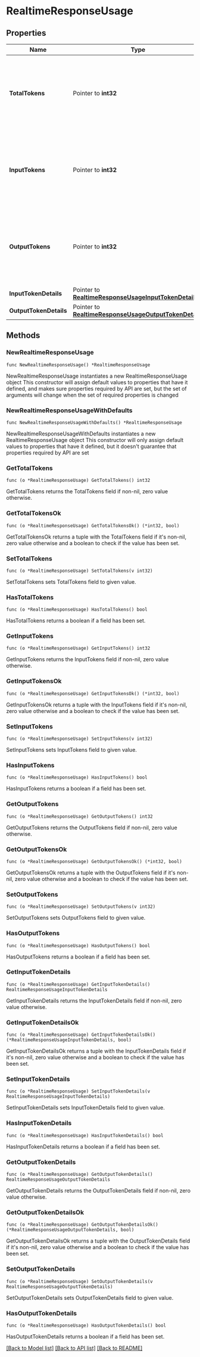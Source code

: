 # RealtimeResponseUsage

## Properties

Name | Type | Description | Notes
------------ | ------------- | ------------- | -------------
**TotalTokens** | Pointer to **int32** | The total number of tokens in the Response including input and output text and audio tokens. | [optional] 
**InputTokens** | Pointer to **int32** | The number of input tokens used in the Response, including text and audio tokens. | [optional] 
**OutputTokens** | Pointer to **int32** | The number of output tokens sent in the Response, including text and audio tokens. | [optional] 
**InputTokenDetails** | Pointer to [**RealtimeResponseUsageInputTokenDetails**](RealtimeResponseUsageInputTokenDetails.md) |  | [optional] 
**OutputTokenDetails** | Pointer to [**RealtimeResponseUsageOutputTokenDetails**](RealtimeResponseUsageOutputTokenDetails.md) |  | [optional] 

## Methods

### NewRealtimeResponseUsage

`func NewRealtimeResponseUsage() *RealtimeResponseUsage`

NewRealtimeResponseUsage instantiates a new RealtimeResponseUsage object
This constructor will assign default values to properties that have it defined,
and makes sure properties required by API are set, but the set of arguments
will change when the set of required properties is changed

### NewRealtimeResponseUsageWithDefaults

`func NewRealtimeResponseUsageWithDefaults() *RealtimeResponseUsage`

NewRealtimeResponseUsageWithDefaults instantiates a new RealtimeResponseUsage object
This constructor will only assign default values to properties that have it defined,
but it doesn't guarantee that properties required by API are set

### GetTotalTokens

`func (o *RealtimeResponseUsage) GetTotalTokens() int32`

GetTotalTokens returns the TotalTokens field if non-nil, zero value otherwise.

### GetTotalTokensOk

`func (o *RealtimeResponseUsage) GetTotalTokensOk() (*int32, bool)`

GetTotalTokensOk returns a tuple with the TotalTokens field if it's non-nil, zero value otherwise
and a boolean to check if the value has been set.

### SetTotalTokens

`func (o *RealtimeResponseUsage) SetTotalTokens(v int32)`

SetTotalTokens sets TotalTokens field to given value.

### HasTotalTokens

`func (o *RealtimeResponseUsage) HasTotalTokens() bool`

HasTotalTokens returns a boolean if a field has been set.

### GetInputTokens

`func (o *RealtimeResponseUsage) GetInputTokens() int32`

GetInputTokens returns the InputTokens field if non-nil, zero value otherwise.

### GetInputTokensOk

`func (o *RealtimeResponseUsage) GetInputTokensOk() (*int32, bool)`

GetInputTokensOk returns a tuple with the InputTokens field if it's non-nil, zero value otherwise
and a boolean to check if the value has been set.

### SetInputTokens

`func (o *RealtimeResponseUsage) SetInputTokens(v int32)`

SetInputTokens sets InputTokens field to given value.

### HasInputTokens

`func (o *RealtimeResponseUsage) HasInputTokens() bool`

HasInputTokens returns a boolean if a field has been set.

### GetOutputTokens

`func (o *RealtimeResponseUsage) GetOutputTokens() int32`

GetOutputTokens returns the OutputTokens field if non-nil, zero value otherwise.

### GetOutputTokensOk

`func (o *RealtimeResponseUsage) GetOutputTokensOk() (*int32, bool)`

GetOutputTokensOk returns a tuple with the OutputTokens field if it's non-nil, zero value otherwise
and a boolean to check if the value has been set.

### SetOutputTokens

`func (o *RealtimeResponseUsage) SetOutputTokens(v int32)`

SetOutputTokens sets OutputTokens field to given value.

### HasOutputTokens

`func (o *RealtimeResponseUsage) HasOutputTokens() bool`

HasOutputTokens returns a boolean if a field has been set.

### GetInputTokenDetails

`func (o *RealtimeResponseUsage) GetInputTokenDetails() RealtimeResponseUsageInputTokenDetails`

GetInputTokenDetails returns the InputTokenDetails field if non-nil, zero value otherwise.

### GetInputTokenDetailsOk

`func (o *RealtimeResponseUsage) GetInputTokenDetailsOk() (*RealtimeResponseUsageInputTokenDetails, bool)`

GetInputTokenDetailsOk returns a tuple with the InputTokenDetails field if it's non-nil, zero value otherwise
and a boolean to check if the value has been set.

### SetInputTokenDetails

`func (o *RealtimeResponseUsage) SetInputTokenDetails(v RealtimeResponseUsageInputTokenDetails)`

SetInputTokenDetails sets InputTokenDetails field to given value.

### HasInputTokenDetails

`func (o *RealtimeResponseUsage) HasInputTokenDetails() bool`

HasInputTokenDetails returns a boolean if a field has been set.

### GetOutputTokenDetails

`func (o *RealtimeResponseUsage) GetOutputTokenDetails() RealtimeResponseUsageOutputTokenDetails`

GetOutputTokenDetails returns the OutputTokenDetails field if non-nil, zero value otherwise.

### GetOutputTokenDetailsOk

`func (o *RealtimeResponseUsage) GetOutputTokenDetailsOk() (*RealtimeResponseUsageOutputTokenDetails, bool)`

GetOutputTokenDetailsOk returns a tuple with the OutputTokenDetails field if it's non-nil, zero value otherwise
and a boolean to check if the value has been set.

### SetOutputTokenDetails

`func (o *RealtimeResponseUsage) SetOutputTokenDetails(v RealtimeResponseUsageOutputTokenDetails)`

SetOutputTokenDetails sets OutputTokenDetails field to given value.

### HasOutputTokenDetails

`func (o *RealtimeResponseUsage) HasOutputTokenDetails() bool`

HasOutputTokenDetails returns a boolean if a field has been set.


[[Back to Model list]](../README.md#documentation-for-models) [[Back to API list]](../README.md#documentation-for-api-endpoints) [[Back to README]](../README.md)


